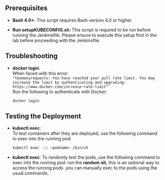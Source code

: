 ## Prerequisites

- **Bash 4.0+**: This script requires Bash version 4.0 or higher.

- **Run setupKUBECONFIG.sh**: This script is required to be run before running the Jenkinsfile. Please ensure to execute this setup first in the lab before proceeding with the Jenkinsfile.

## Troubleshooting

- **docker login**:  
  When faced with this error:  
  `"toomanyrequests: You have reached your pull rate limit. You may increase the limit by authenticating and upgrading: https://www.docker.com/increase-rate-limit"`  
  Run the following to authenticate with Docker:
  ```bash
  docker login

## Testing the Deployment

- **kubectl exec**:  
  To test containers after they are deployed, use the following command to exec into the running pod:
  ```bash
  kubectl exec -it <podname> /bin/sh

- **kubectl exec**:
  To randomly test the pods, use the following command to exec into the running pod: run the **random.sh**, this is an optional way
  to access the running pods. you can manually exec to the pods using the usual commands.
